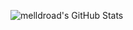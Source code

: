<!-- this card isn't very impressive but I found it cool -->
![melldroad's GitHub Stats](https://github-readme-stats.vercel.app/api?username=melldroad&show_icons=true&theme=calm&include_all_commits=true&hide_border=true&custom_title=melldroad%27s%20Github%20Stats&title_color=00ffa5&icon_color=00ffa5&text_color=ffffff&bg_color=6e6e6e) <!-- using gmpf colors :) -->

<!----

GMPF default colors
  text_color: ffffff (ui_text_color_neutral)
  bg_color: 6e6e6e (ui_window_background)
  border_color: 828282 (ui_window_background_soft)
  icon_color, title_color: 00ffa5 (ui_text_color)

GMPF cyan white
  text_color: 000000
  bg_color: ffffff
  border_color: f5f5f5
  icon_color, title_color: 45d7f0

---->

<!--
![melldroad's GitHub Stats](https://github-readme-stats.vercel.app/api?username=melldroad&show_icons=true&theme=calm&include_all_commits=true&hide_border=true&custom_title=melldroad's%20Github%20Stats)
-->

<!--- those themes look good: default, tokyonight, cobalt, vue, vue-dark, blue-green, algolia, solarized-light, calm, react, yeblu, blueberry and slateorange (I know they are a lot) --->

<!---- The card for the language recap ---->

<!--
![Top Langs](https://github-readme-stats.vercel.app/api/top-langs/?username=melldroad&show_icons=true&theme=tokyonight&include_all_commits=true&hide_border=true)
-->

<!---- Keep the original content (juste au cas où...) ---->

<!--
- 👋 Hi, I’m @melldroad
- 👀 I’m interested in ...
- 🌱 I’m currently learning ...
- 💞️ I’m looking to collaborate on ...
- 📫 How to reach me ...
-->

<!--
melldroad/melldroad is a ✨ special ✨ repository because its `README.md` (this file) appears on your GitHub profile.
You can click the Preview link to take a look at your changes.
-->
